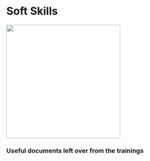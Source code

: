 # Soft Skills

<img src="https://res.cloudinary.com/snapko/image/upload/c_scale,q_auto:eco,w_300/v1606418488/Github/pexels-binti-malu-1485657.jpg" width="300" />

<h3>Useful documents left over from the trainings</h3>
